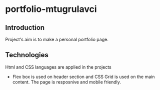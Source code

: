 # portfolio-mtugrulavci
## Introduction
Project's aim is to make a personal portfolio page.

## Technologies
Html and CSS languages are applied in the projects
 - Flex box is used on header section and CSS Grid is used on the main content. The page is resposnive and mobile friendly.


